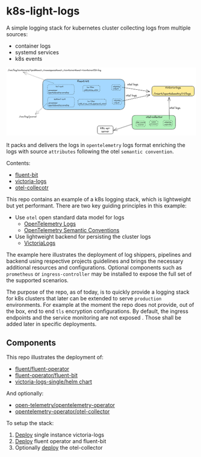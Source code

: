 # k8s-light-logs

A simple logging stack for kubernetes cluster collecting logs from multiple sources:

- container logs
- systemd services
- k8s events

![k8s-victoria-otel-logstack](/images/k8s-victoria-otel-logstack.png)

It packs and delivers the logs in `opentelemetry` logs format enriching the logs with source `attributes` following the otel `semantic convention`.

Contents:

- [fluent-bit](/fluent-bit/README.md)
- [victoria-logs](/victoria-logs/README.md)
- [otel-collecotr](/otel-collector/README.md)

This repo contains an example of a k8s logging stack, which is lightweight but yet performant.
There are two key guiding principles in this example:

- Use `otel` open standard data model for logs
  - [OpenTelemetry Logs](https://opentelemetry.io/docs/specs/otel/logs/data-model/)
  - [OpenTelemetry Semantic Conventions](https://opentelemetry.io/docs/specs/semconv/)
- Use lightweight backend for persisting the cluster logs
  - [VictoriaLogs](https://docs.victoriametrics.com/victorialogs/)

The example here illustrates the deployment of log shippers, pipelines and backend using respective projects guidelines and brings the necessary additional resources and configurations. Optional components such as `prometheus` or `ingress-controller` may be installed to expose the full set of the supported scenarios.

The purpose of the repo, as of today, is to quickly provide a logging stack for k8s clusters that later can be extended to serve `production` environments. For example at the moment the repo does not provide, out of the box, end to end `tls` encryption configurations. By default, the ingress endpoints and the service monitoring are not exposed . Those shall be added later in specific deployments.

## Components

This repo illustrates the deployment of:

- [fluent/fluent-operator](https://github.com/fluent/fluent-operator)
- [fluent-operator/fluent-bit](/fluent-bit/fluent-bit.yaml)
- [victoria-logs-single/helm chart](https://github.com/VictoriaMetrics/helm-charts/tree/master/charts/victoria-logs-single)

And optionally:

- [open-telemetry/opentelemetry-operator](https://github.com/open-telemetry/opentelemetry-operator)
- [opentelemetry-operator/otel-collector](/otel-collector/otel-collector.yaml)

To setup the stack:

1. [Deploy](/victoria-logs/setup.sh) single instance victoria-logs
1. [Deploy](/fluent-bit/setup.sh) fluent operator and fluent-bit
1. Optionally [deploy](/otel-collector/setup.sh) the otel-collector
